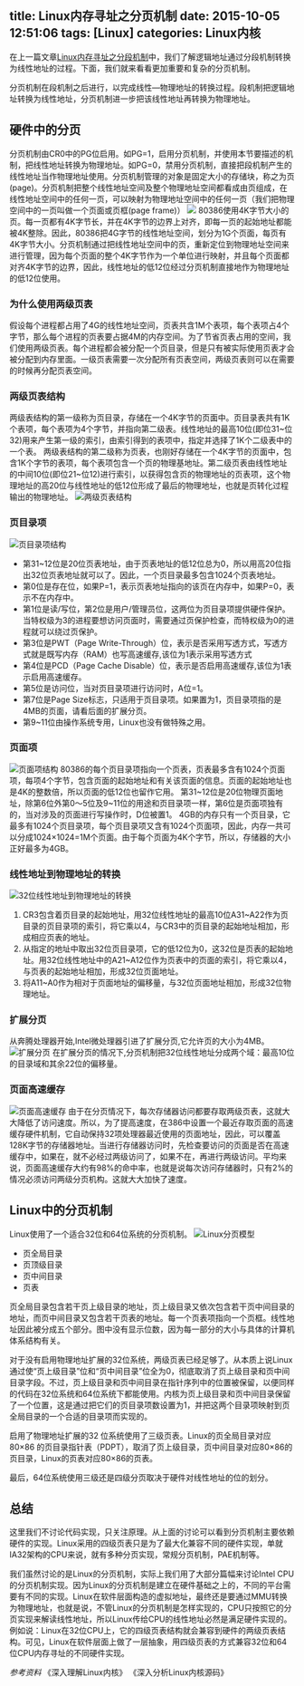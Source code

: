 title: Linux内存寻址之分页机制
date: 2015-10-05 12:51:06
tags: [Linux]
categories: Linux内核
---

在上一篇文章[Linux内存寻址之分段机制][1]中，我们了解逻辑地址通过分段机制转换为线性地址的过程。下面，我们就来看看更加重要和复杂的分页机制。

分页机制在段机制之后进行，以完成线性—物理地址的转换过程。段机制把逻辑地址转换为线性地址，分页机制进一步把该线性地址再转换为物理地址。

## 硬件中的分页
分页机制由CR0中的PG位启用。如PG=1，启用分页机制，并使用本节要描述的机制，把线性地址转换为物理地址。如PG=0，禁用分页机制，直接把段机制产生的线性地址当作物理地址使用。分页机制管理的对象是固定大小的存储块，称之为页(page)。分页机制把整个线性地址空间及整个物理地址空间都看成由页组成，在线性地址空间中的任何一页，可以映射为物理地址空间中的任何一页（我们把物理空间中的一页叫做一个页面或页框(page frame)）
![][2]
80386使用4K字节大小的页。每一页都有4K字节长，并在4K字节的边界上对齐，即每一页的起始地址都能被4K整除。因此，80386把4G字节的线性地址空间，划分为1G个页面，每页有4K字节大小。分页机制通过把线性地址空间中的页，重新定位到物理地址空间来进行管理，因为每个页面的整个4K字节作为一个单位进行映射，并且每个页面都对齐4K字节的边界，因此，线性地址的低12位经过分页机制直接地作为物理地址的低12位使用。

### 为什么使用两级页表
假设每个进程都占用了4G的线性地址空间，页表共含1M个表项，每个表项占4个字节，那么每个进程的页表要占据4M的内存空间。为了节省页表占用的空间，我们使用两级页表。每个进程都会被分配一个页目录，但是只有被实际使用页表才会被分配到内存里面。一级页表需要一次分配所有页表空间，两级页表则可以在需要的时候再分配页表空间。

### 两级页表结构
两级表结构的第一级称为页目录，存储在一个4K字节的页面中。页目录表共有1K个表项，每个表项为4个字节，并指向第二级表。线性地址的最高10位(即位31~位32)用来产生第一级的索引，由索引得到的表项中，指定并选择了1K个二级表中的一个表。
两级表结构的第二级称为页表，也刚好存储在一个4K字节的页面中，包含1K个字节的表项，每个表项包含一个页的物理基地址。第二级页表由线性地址的中间10位(即位21~位12)进行索引，以获得包含页的物理地址的页表项，这个物理地址的高20位与线性地址的低12位形成了最后的物理地址，也就是页转化过程输出的物理地址。
![两级页表结构][3]

### 页目录项
![页目录项结构][4]

- 第31~12位是20位页表地址，由于页表地址的低12位总为0，所以用高20位指出32位页表地址就可以了。因此，一个页目录最多包含1024个页表地址。
- 第0位是存在位，如果P=1，表示页表地址指向的该页在内存中，如果P=0，表示不在内存中。
- 第1位是读/写位，第2位是用户/管理员位，这两位为页目录项提供硬件保护。当特权级为3的进程要想访问页面时，需要通过页保护检查，而特权级为0的进程就可以绕过页保护。
- 第3位是PWT（Page Write-Through）位，表示是否采用写透方式，写透方式就是既写内存（RAM）也写高速缓存,该位为1表示采用写透方式
- 第4位是PCD（Page Cache Disable）位，表示是否启用高速缓存,该位为1表示启用高速缓存。
- 第5位是访问位，当对页目录项进行访问时，A位=1。
- 第7位是Page Size标志，只适用于页目录项。如果置为1，页目录项指的是4MB的页面，请看后面的扩展分页。
- 第9~11位由操作系统专用，Linux也没有做特殊之用。

### 页面项
![页面项结构][5]
80386的每个页目录项指向一个页表，页表最多含有1024个页面项，每项4个字节，包含页面的起始地址和有关该页面的信息。页面的起始地址也是4K的整数倍，所以页面的低12位也留作它用。
第31~12位是20位物理页面地址，除第6位外第0～5位及9~11位的用途和页目录项一样，第6位是页面项独有的，当对涉及的页面进行写操作时，D位被置1。
4GB的内存只有一个页目录，它最多有1024个页目录项，每个页目录项又含有1024个页面项，因此，内存一共可以分成1024×1024=1M个页面。由于每个页面为4K个字节，所以，存储器的大小正好最多为4GB。

### 线性地址到物理地址的转换
![32位线性地址到物理地址的转换][6]
1. CR3包含着页目录的起始地址，用32位线性地址的最高10位A31~A22作为页目录的页目录项的索引，将它乘以4，与CR3中的页目录的起始地址相加，形成相应页表的地址。
2. 从指定的地址中取出32位页目录项，它的低12位为0，这32位是页表的起始地址。用32位线性地址中的A21~A12位作为页表中的页面的索引，将它乘以4，与页表的起始地址相加，形成32位页面地址。
3. 将A11~A0作为相对于页面地址的偏移量，与32位页面地址相加，形成32位物理地址。

### 扩展分页
从奔腾处理器开始,Intel微处理器引进了扩展分页,它允许页的大小为4MB。
![扩展分页][7]
在扩展分页的情况下,分页机制把32位线性地址分成两个域：最高10位的目录域和其余22位的偏移量。

### 页面高速缓存
![页面高速缓存][8]
由于在分页情况下，每次存储器访问都要存取两级页表，这就大大降低了访问速度。所以，为了提高速度，在386中设置一个最近存取页面的高速缓存硬件机制，它自动保持32项处理器最近使用的页面地址，因此，可以覆盖128K字节的存储器地址。当进行存储器访问时，先检查要访问的页面是否在高速缓存中，如果在，就不必经过两级访问了，如果不在，再进行两级访问。平均来说，页面高速缓存大约有98%的命中率，也就是说每次访问存储器时，只有2%的情况必须访问两级分页机构。这就大大加快了速度。

## Linux中的分页机制
Linux使用了一个适合32位和64位系统的分页机制。
![Linux分页模型][9]

- 页全局目录
- 页顶级目录
- 页中间目录
- 页表

页全局目录包含若干页上级目录的地址，页上级目录又依次包含若干页中间目录的地址，而页中间目录又包含若干页表的地址。每一个页表项指向一个页框。线性地址因此被分成五个部分。图中没有显示位数，因为每一部分的大小与具体的计算机体系结构有关。

对于没有启用物理地址扩展的32位系统，两级页表已经足够了。从本质上说Linux通过使“页上级目录”位和“页中间目录”位全为0，彻底取消了页上级目录和页中间目录字段。不过，页上级目录和页中间目录在指针序列中的位置被保留，以便同样的代码在32位系统和64位系统下都能使用。内核为页上级目录和页中间目录保留了一个位置，这是通过把它们的页目录项数设置为1，并把这两个目录项映射到页全局目录的一个合适的目录项而实现的。

启用了物理地址扩展的32 位系统使用了三级页表。Linux的页全局目录对应80×86 的页目录指针表（PDPT），取消了页上级目录，页中间目录对应80×86的页目录，Linux的页表对应80×86的页表。

最后，64位系统使用三级还是四级分页取决于硬件对线性地址的位的划分。

## 总结
这里我们不讨论代码实现，只关注原理。从上面的讨论可以看到分页机制主要依赖硬件的实现。Linux采用的四级页表只是为了最大化兼容不同的硬件实现，单就IA32架构的CPU来说，就有多种分页实现，常规分页机制，PAE机制等。

我们虽然讨论的是Linux的分页机制，实际上我们用了大部分篇幅来讨论Intel CPU的分页机制实现。因为Linux的分页机制是建立在硬件基础之上的，不同的平台需要有不同的实现。Linux在软件层面构造的虚拟地址，最终还是要通过MMU转换为物理地址，也就是说，不管Linux的分页机制是怎样实现的，CPU只按照它的分页实现来解读线性地址，所以Linux传给CPU的线性地址必然是满足硬件实现的。例如说：Linux在32位CPU上，它的四级页表结构就会兼容到硬件的两级页表结构。可见，Linux在软件层面上做了一层抽象，用四级页表的方式兼容32位和64位CPU内存寻址的不同硬件实现。

*参考资料*
《深入理解Linux内核》
《深入分析Linux内核源码》

  [1]: http://blog.xiaohansong.com/2015/10/03/Linux%E5%86%85%E5%AD%98%E5%AF%BB%E5%9D%80%E4%B9%8B%E5%88%86%E6%AE%B5%E6%9C%BA%E5%88%B6/
  [2]: http://7xjtfr.com1.z0.glb.clouddn.com/image002.gif
  [3]: http://7xjtfr.com1.z0.glb.clouddn.com/image003.gif
  [4]: http://7xjtfr.com1.z0.glb.clouddn.com/image004.gif
  [5]: http://7xjtfr.com1.z0.glb.clouddn.com/image008.gif
  [6]: http://7xjtfr.com1.z0.glb.clouddn.com/image010.gif
  [7]: http://7xjtfr.com1.z0.glb.clouddn.com/image012.gif
  [8]: http://7xjtfr.com1.z0.glb.clouddn.com/image013.gif
  [9]: http://7xjtfr.com1.z0.glb.clouddn.com/four-level.png
